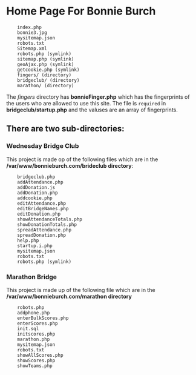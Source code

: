 # Home Page For Bonnie Burch
```
    index.php
    bonnie3.jpg
    mysitemap.json
    robots.txt
    Sitemap.xml
    robots.php (symlink)
    sitemap.php (symlink)
    geoAjax.php (symlink)
    getcookie.php (symlink)
    fingers/ (directory)
    bridgeclub/ (directory)
    marathon/ (directory)
```
The *fingers* directory has **bonnieFinger.php** which has the fingerprints of the users who are allowed to use this site.
The file is <code>required</code> in **bridgeclub/startup.php** and the valuses are an array of fingerprints.

## There are two sub-directories:
### Wednesday Bridge Club

This project is made op of the following files which are in the **/var/www/bonnieburch.com/brideclub directory**:

```
    bridgeclub.php
    addAttendance.php
    addDonation.js
    addDonation.php
    addcookie.php
    editAttendance.php
    editBridgeNames.php
    editDonation.php
    showAttendanceTotals.php
    showDonationTotals.php
    spreadAttendance.php
    spreadDonation.php
    help.php
    startup.i.php
    mysitemap.json
    robots.txt
    robots.php (symlink)
```

### Marathon Bridge

This project is made up of the following file which are in the **/var/www/bonnieburch.com/marathon directory**

```
    robots.php
    addphone.php
    enterBulkScores.php
    enterScores.php
    init.sql
    initscores.php
    marathon.php
    mysitemap.json
    robots.txt
    showAllScores.php
    showScores.php
    showTeams.php
```

